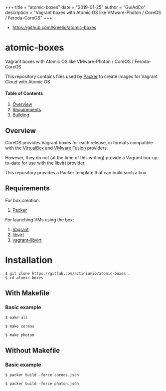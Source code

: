+++
title = "atomic-boxes"
date = "2019-01-25"
author = "GuiAdCo"
description = "Vagrant boxes with Atomic OS like VMware-Photon / CoreOS / Feroda-CoreOS"
+++

- https://github.com/Kreelio/atomic-boxes

# atomic-boxes

Vagrant boxes with Atomic OS like VMware-Photon / CoreOS / Feroda-CoreOS

This repository contains files used by [Packer](https://www.packer.io/) to create images for Vagrant Cloud with Atomic OS

#### Table of Contents

1. [Overview](#overview)
2. [Requirements](#requirements)
3. [Building](#installation)

## Overview

CoreOS provides Vagrant boxes for each release, in formats compatible with the [VirtualBox](http://alpha.release.core-os.net/amd64-usr/current/coreos_production_vagrant.json) and [VMware Fusion](http://alpha.release.core-os.net/amd64-usr/current/coreos_production_vagrant_vmware_fusion.json) providers. 

However, they do not (at the time of this writing) provide a Vagrant box up-to-date for use with the libvirt provider. 

This repository provides a Packer template that can build such a box.

## Requirements

For box creation:

1. [Packer](https://www.packer.io/downloads.html)

For launching VMs using the box:

1. [Vagrant](http://www.vagrantup.com/downloads.html)
2. [libvirt](http://libvirt.org/)
3. [vagrant-libvirt](https://github.com/pradels/vagrant-libvirt)

# Installation
```
$ git clone https://gitlab.com/actiniumio/atomic-boxes .
$ cd atomic-boxes
```

## With Makefile

### Basic example
```
$ make all
```
```
$ make coreos
```
```
$ make photon
```
## Without Makefile

### Basic example
```
$ packer build -force coreos.json
```
```
$ packer build -force photon.json
```